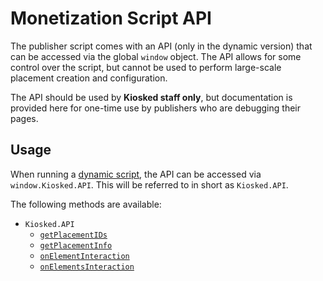 # Monetization Script API

The publisher script comes with an API (only in the dynamic version) that can be accessed via the global `window` object. The API allows for some control over the script, but cannot be used to perform large-scale placement creation and configuration.

The API should be used by **Kiosked staff only**, but documentation is provided here for one-time use by publishers who are debugging their pages.

## Usage

When running a [dynamic script](script/introduction_dynamic.md), the API can be accessed via `window.Kiosked.API`. This will be referred to in short as `Kiosked.API`.

The following methods are available:

 * `Kiosked.API`
   * [`getPlacementIDs`](script/api_getplacementids.md)
   * [`getPlacementInfo`](script/api_getplacementinfo.md)
   * [`onElementInteraction`](script/api_onelementinteraction.md)
   * [`onElementsInteraction`](script/api_onelementsinteraction.md)
